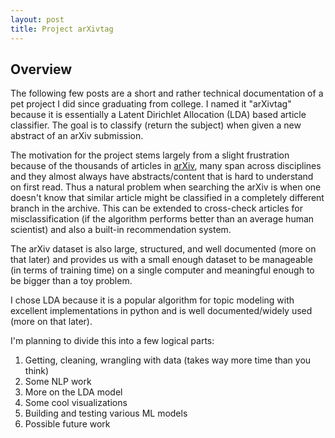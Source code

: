 ```yaml
---
layout: post
title: Project arXivtag
---
```


## Overview

The following few posts are a short and rather technical documentation of a pet project I did since graduating from college. I named it "arXivtag" because it is essentially a Latent Dirichlet Allocation (LDA) based article classifier. The goal is to classify (return the subject) when given a new abstract of an arXiv submission.

The motivation for the project stems largely from a slight frustration because of the thousands of articles in [arXiv](https://arxiv.org/), many span across disciplines and they almost always have abstracts/content that is hard to understand on first read. Thus a natural problem when searching the arXiv is when one doesn't know that similar article might be classified in a completely different branch in the archive. This can be extended to cross-check articles for misclassification (if the algorithm performs better than an average human scientist) and also a built-in recommendation system.

The arXiv dataset is also large, structured, and well documented (more on that later) and provides us with a small enough dataset to be manageable (in terms of training time) on a single computer and meaningful enough to be bigger than a toy problem.

I chose LDA because it is a popular algorithm for topic modeling with excellent implementations in python and is well documented/widely used (more on that later). 

I'm planning to divide this into a few logical parts:
1. Getting, cleaning, wrangling with data (takes way more time than you think)
2. Some NLP work
3. More on the LDA model
4. Some cool visualizations
5. Building and testing various ML models 
6. Possible future work